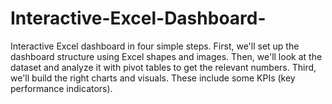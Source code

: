 # Interactive-Excel-Dashboard-
Interactive Excel dashboard in four simple steps. First, we'll set up the dashboard structure using Excel shapes and images. Then, we'll look at the dataset and analyze it with pivot tables to get the relevant numbers. Third, we'll build the right charts and visuals. These include some KPIs (key performance indicators).
